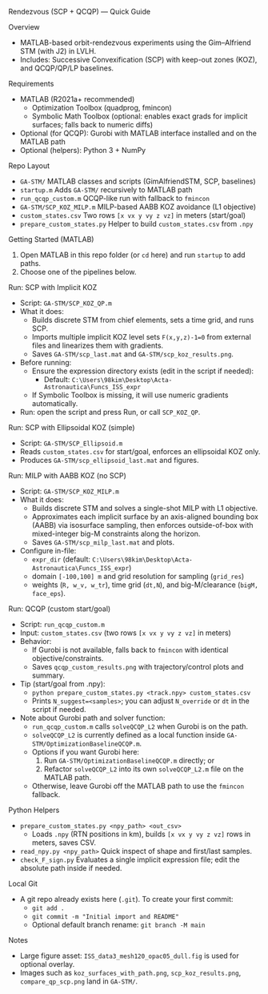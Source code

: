 Rendezvous (SCP + QCQP) — Quick Guide

Overview
- MATLAB-based orbit-rendezvous experiments using the Gim–Alfriend STM (with J2) in LVLH.
- Includes: Successive Convexification (SCP) with keep-out zones (KOZ), and QCQP/QP/LP baselines.

Requirements
- MATLAB (R2021a+ recommended)
  - Optimization Toolbox (quadprog, fmincon)
  - Symbolic Math Toolbox (optional: enables exact grads for implicit surfaces; falls back to numeric diffs)
- Optional (for QCQP): Gurobi with MATLAB interface installed and on the MATLAB path
- Optional (helpers): Python 3 + NumPy

Repo Layout
- `GA-STM/` MATLAB classes and scripts (GimAlfriendSTM, SCP, baselines)
- `startup.m` Adds `GA-STM/` recursively to MATLAB path
- `run_qcqp_custom.m` QCQP-like run with fallback to `fmincon`
- `GA-STM/SCP_KOZ_MILP.m` MILP-based AABB KOZ avoidance (L1 objective)
- `custom_states.csv` Two rows `[x vx y vy z vz]` in meters (start/goal)
- `prepare_custom_states.py` Helper to build `custom_states.csv` from `.npy`

Getting Started (MATLAB)
1) Open MATLAB in this repo folder (or `cd` here) and run `startup` to add paths.
2) Choose one of the pipelines below.

Run: SCP with Implicit KOZ
- Script: `GA-STM/SCP_KOZ_QP.m`
- What it does:
  - Builds discrete STM from chief elements, sets a time grid, and runs SCP.
  - Imports multiple implicit KOZ level sets `F(x,y,z)-1=0` from external files and linearizes them with gradients.
  - Saves `GA-STM/scp_last.mat` and `GA-STM/scp_koz_results.png`.
- Before running:
  - Ensure the expression directory exists (edit in the script if needed):
    - Default: `C:\Users\98kim\Desktop\Acta-Astronautica\Funcs_ISS_expr`
  - If Symbolic Toolbox is missing, it will use numeric gradients automatically.
- Run: open the script and press Run, or call `SCP_KOZ_QP`.

Run: SCP with Ellipsoidal KOZ (simple)
- Script: `GA-STM/SCP_Ellipsoid.m`
- Reads `custom_states.csv` for start/goal, enforces an ellipsoidal KOZ only.
- Produces `GA-STM/scp_ellipsoid_last.mat` and figures.

Run: MILP with AABB KOZ (no SCP)
- Script: `GA-STM/SCP_KOZ_MILP.m`
- What it does:
  - Builds discrete STM and solves a single-shot MILP with L1 objective.
  - Approximates each implicit surface by an axis-aligned bounding box (AABB) via isosurface sampling, then enforces outside-of-box with mixed-integer big-M constraints along the horizon.
  - Saves `GA-STM/scp_milp_last.mat` and plots.
- Configure in-file:
  - `expr_dir` (default: `C:\Users\98kim\Desktop\Acta-Astronautica\Funcs_ISS_expr`)
  - domain `[-100,100] m` and grid resolution for sampling (`grid_res`)
  - weights (`R, w_v, w_tr`), time grid (`dt,N`), and big-M/clearance (`bigM, face_eps`).

Run: QCQP (custom start/goal)
- Script: `run_qcqp_custom.m`
- Input: `custom_states.csv` (two rows `[x vx y vy z vz]` in meters)
- Behavior:
  - If Gurobi is not available, falls back to `fmincon` with identical objective/constraints.
  - Saves `qcqp_custom_results.png` with trajectory/control plots and summary.
- Tip (start/goal from .npy):
  - `python prepare_custom_states.py <track.npy> custom_states.csv`
  - Prints `N_suggest=<samples>`; you can adjust `N_override` or `dt` in the script if needed.
- Note about Gurobi path and solver function:
  - `run_qcqp_custom.m` calls `solveQCQP_L2` when Gurobi is on the path.
  - `solveQCQP_L2` is currently defined as a local function inside `GA-STM/OptimizationBaselineQCQP.m`.
  - Options if you want Gurobi here:
    1) Run `GA-STM/OptimizationBaselineQCQP.m` directly; or
    2) Refactor `solveQCQP_L2` into its own `solveQCQP_L2.m` file on the MATLAB path.
  - Otherwise, leave Gurobi off the MATLAB path to use the `fmincon` fallback.

Python Helpers
- `prepare_custom_states.py <npy_path> <out_csv>`
  - Loads `.npy` (RTN positions in km), builds `[x vx y vy z vz]` rows in meters, saves CSV.
- `read_npy.py <npy_path>` Quick inspect of shape and first/last samples.
- `check_F_sign.py` Evaluates a single implicit expression file; edit the absolute path inside if needed.

Local Git
- A git repo already exists here (`.git`). To create your first commit:
  - `git add .`
  - `git commit -m "Initial import and README"`
  - Optional default branch rename: `git branch -M main`

Notes
- Large figure asset: `ISS_data3_mesh120_opac05_dull.fig` is used for optional overlay.
- Images such as `koz_surfaces_with_path.png`, `scp_koz_results.png`, `compare_qp_scp.png` land in `GA-STM/`.
